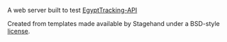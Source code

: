 A web server built to test [EgyptTracking-API](https://github.com/KarimMohamed20/EgyptTracking-API)

Created from templates made available by Stagehand under a BSD-style
[license](https://github.com/dart-lang/stagehand/blob/master/LICENSE).
